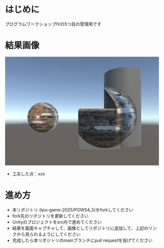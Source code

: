 # はじめに
プログラムワークショップⅣの5つ目の管理用です

# 結果画像

![5つ目の結果](WS_5.png)
- 工夫した点：xxx

# 進め方

- 本リポジトリ (tpu-game-2025/PGWS4_5)をforkしてください
- fork先のリポジトリを更新してください
- Unityのプロジェクトをsrc内で進めてください
- 結果を画面キャプチャして、画像としてリポジトリに追加して、上記のリンクから見られるようにしてください
- 完成したら本リポジトリのmainブランチにpull requestを投げてください
